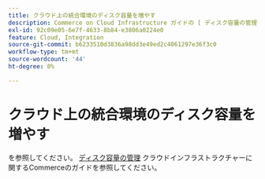 ```yaml
---
title: クラウド上の統合環境のディスク容量を増やす
description: Commerce on Cloud Infrastructure ガイドの [ ディスク容量の管理 ] （https://experienceleague.adobe.com/en/docs/commerce-cloud-service/user-guide/develop/storage/manage-disk-space）を参照してください。
exl-id: 92c09e05-6e7f-4633-8b84-e3806a0224e0
feature: Cloud, Integration
source-git-commit: b6233510d3836a98dd3e49ed2c4061297e36f3c0
workflow-type: tm+mt
source-wordcount: '44'
ht-degree: 0%

---
```


# クラウド上の統合環境のディスク容量を増やす

を参照してください。 [ディスク容量の管理](https://experienceleague.adobe.com/en/docs/commerce-cloud-service/user-guide/develop/storage/manage-disk-space) クラウドインフラストラクチャーに関するCommerceのガイドを参照してください。
